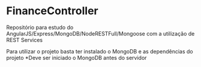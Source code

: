 # FinanceController
Repositório para estudo do AngularJS/Express/MongoDB/NodeRESTFull/Mongoose com a utilização de REST Services

Para utilizar o projeto basta ter instalado o MongoDB e as dependências do projeto
*Deve ser iniciado o MongoDB antes do servidor